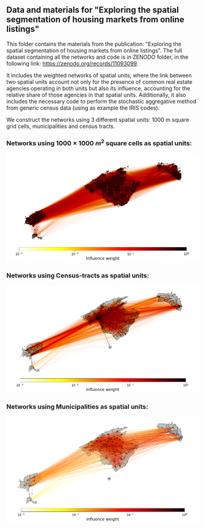 
## Data and materials for "Exploring the spatial segmentation of housing markets from online listings"

This folder contains the materials from the publication: "Exploring the spatial segmentation of housing markets from online listings". The full dataset containing all the networks and code is in ZENODO folder, in the following link: https://zenodo.org/records/11093099.

It includes the weighted networks of spatial units, where the link between two spatial units account not only for the presence of common real estate agencies operating in both units but also its influence, accounting for the relative share of those agencies in that spatial units. Additionally, it also includes the necessary code to perform the stochastic aggregative method from generic census data (using as example the IRIS codes).

We construct the networks using 3 different spatial units: 1000 m square grid cells, municipalities and census tracts. 

### Networks using $1000$ $\times$ $1000$ $m^2$ square cells as spatial units:


    
![png](output_8_0.png)
    


### Networks using Census-tracts as spatial units:


    
![png](output_14_0.png)
    


### Networks using Municipalities as spatial units:


    
![png](output_19_0.png)
    



